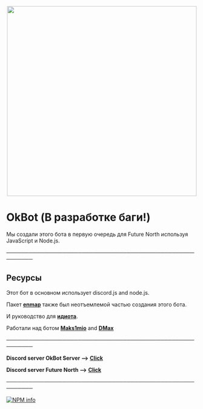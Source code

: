 <p align="center">
  <img width="500px" src="https://repository-images.githubusercontent.com/234513047/c8ed5a80-3fcf-11ea-99b8-1ca6622f3ec6">
</p>

# OkBot (В разработке баги!)
Мы создали этого бота в первую очередь для Future North используя JavaScript и Node.js.

**─────────────────────────────────────────────────────────**

## Ресурсы

Этот бот в основном использует discord.js and node.js.

Пакет [**enmap**](https://www.npmjs.com/package/enmap) также был неотъемлемой частью создания этого бота.

И руководство для [**идиота**](https://anidiots.guide).

Работали над ботом [**Maks1mio**](https://github.com/Tulto) and [**DMax**](https://github.com/DMax-YT)

**─────────────────────────────────────────────────────────**

 **Discord server OkBot Server  -->** [**Click**](https://discord.gg/UuAxpeM)
 
 **Discord server Future North -->** [**Click**](https://discord.gg/HwnpTWS)
  
**─────────────────────────────────────────────────────────**  
  
  <p>
    <a href="https://nodei.co/npm/discord.js/"><img src="https://nodei.co/npm/discord.js.png?downloads=true&stars=true" alt="NPM info" /></a>
  </p> 
  
